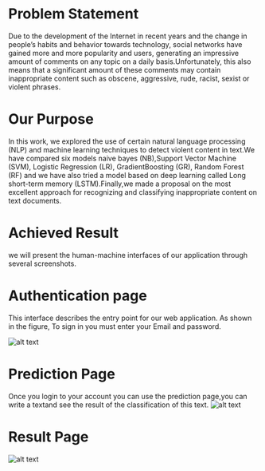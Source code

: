 # Problem Statement

Due to the development of the Internet in recent years and the change in people’s habits and behavior towards technology, social networks have gained more and more popularity and users, generating an impressive amount of comments on any topic on a daily basis.Unfortunately, this also means that a significant amount of these comments may contain inappropriate content such as obscene, aggressive, rude, racist, sexist or violent phrases.

# Our Purpose 

In this work, we explored the use of certain natural language processing (NLP) and machine learning techniques to detect violent content in text.We have compared six models naive bayes (NB),Support Vector Machine (SVM), Logistic Regression (LR), GradientBoosting (GR), Random Forest (RF) and we have also tried a model based on deep learning called Long short-term memory (LSTM).Finally,we made a proposal on the most excellent approach for recognizing and classifying inappropriate content on text documents.

# Achieved Result

we will present the human-machine interfaces of our application through several screenshots.

#  Authentication page

This interface describes the entry point for our web application. As shown in the figure, To sign in you must enter your Email and password.

![alt text](https://github.com/Ahmed-Messlmani/Text-Classification-/blob/main/Web%20application/login%20interface.png?raw=true)
# Prediction Page
Once you login to your account you can use the prediction page,you can write a textand see the result of the classification of this text.
![alt text](https://github.com/Ahmed-Messlmani/Text-Classification-/blob/main/Web%20application/prediction%20page.png?raw=true)

# Result Page
![alt text](https://github.com/Ahmed-Messlmani/Text-Classification-/blob/main/Web%20application/resultpage.png?raw=true)
